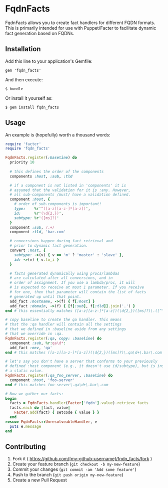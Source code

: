 # FqdnFacts

FqdnFacts allows you to create fact handlers for different FQDN formats. This is primarily intended for use with Puppet/Facter to facilitate dynamic fact generation based on FQDNs.

## Installation

Add this line to your application's Gemfile:

    gem 'fqdn_facts'

And then execute:

    $ bundle

Or install it yourself as:

    $ gem install fqdn_facts

## Usage

An example is (hopefully) worth a thousand words:

```ruby
require 'facter'
require 'fqdn_facts'

FqdnFacts.register(:baseline) do
  priority 10
  
  # this defines the order of the components
  components :host, :sub, :tld

  # if a component is not listed in 'components' it is
  # assumed that the validation for it is :any. However,
  # all sub-components /must/ have a validation defined.
  component :host, { 
    # order of sub-components is important!
    type:    %r'^([a-z][a-z-]*[a-z])', 
    id:      %r'(\d{2,})', 
    subtype: %r'([ms]?)'
  }
  component :sub, /.+/
  component :tld, 'bar.com'

  # conversions happen during fact retrieval and
  # prior to dynamic fact generation.
  convert :host, {
    subtype: ->(v) { v == 'm' ? 'master' : 'slave' },
    id: ->(v) { v.to_i }
  }

  # facts generated dynamically using procs/lambdas 
  # are calculated after all conversions, and in 
  # order of assignment. If you use a lambda/proc, it will
  # is expected to receive at most 1 parameter. If you receive
  # for one, then that parameter will contain the list of facts
  # generated up until that point. 
  add_fact :hostname, ->(f) { f[:host] }
  add_fact :domain, ->(f) { [f[:sub], f[:tld]].join('.') }
end # this essentially matches ([a-z][a-z-]*[a-z])(\d{2,})([ms]?)\.([^\.]+)\.bar\.com

# copy baseline to create the qa handler. This means
# that the :qa handler will contain all the settings
# that we defined in :baseline aside from any settings
# that we override in :qa.
FqdnFacts.register(:qa, copy: :baseline) do
  component :sub, %r:qa\d*:
  add_fact :env, 'qa'
end # this matches ([a-z][a-z-]*[a-z])(\d{2,})([ms]?)\.qa\d+\.bar\.com

# let's say you don't have a server that conforms to your previously
# defined :host component (e.g., it doesn't use id/subtype), but is instead
# a static value.
FqdnFacts.register(:qa_foo_server, :baseline) do
  component :host, 'foo-server'
end # this matches foo-server\.qa\d+\.bar\.com

# Now we gather our facts:
begin
  facts = FqdnFacts.handler(Facter['fqdn'].value).retrieve_facts
  facts.each do |fact, value|
    Facter.add(fact) { setcode { value } }
  end
rescue FqdnFacts::UnresolveableHandler, e
  puts e.message
end
```

## Contributing

1. Fork it ( https://github.com/[my-github-username]/fqdn_facts/fork )
2. Create your feature branch (`git checkout -b my-new-feature`)
3. Commit your changes (`git commit -am 'Add some feature'`)
4. Push to the branch (`git push origin my-new-feature`)
5. Create a new Pull Request
